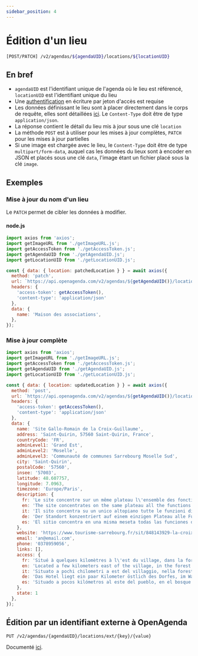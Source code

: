 ```yaml
---
sidebar_position: 4
---
```


# Édition d'un lieu

```bash
[POST/PATCH] /v2/agendas/${agendaUID}/locations/${locationUID}
```

## En bref
* `agendaUID` est l'identifiant unique de l'agenda où le lieu est référencé, `locationUID` est l'identifiant unique du lieu
* Une [authentification](/authentification) en écriture par jeton d'accès est requise
* Les données définissant le lieu sont à placer directement dans le corps de requête, elles sont détaillées [ici](/lieux/structure). Le `Content-Type` doit être de type `application/json`.
* La réponse contient le détail du lieu mis à jour sous une clé `location`
* La méthode `POST` est à utiliser pour les mises à jour complètes, `PATCH` pour les mises à jour partielles
* Si une image est chargée avec le lieu, le `Content-Type` doit être de type `multipart/form-data`, auquel cas les données du lieux sont à encoder en JSON et placés sous une clé `data`, l'image étant un fichier placé sous la clé `image`.

## Exemples

### Mise à jour du nom d'un lieu

Le `PATCH` permet de cibler les données à modifier.

#### node.js
```js
import axios from 'axios';
import getImageURL from './getImageURL.js';
import getAccessToken from './getAccessToken.js';
import getAgendaUID from './getAgendaUID.js';
import getLocationUID from './getLocationUID.js';

const { data: { location: patchedLocation } } = await axios({
  method: 'patch',
  url: `https://api.openagenda.com/v2/agendas/${getAgendaUID()}/locations/${getLocationUID()}`,
  headers: {
    'access-token': getAccessToken(),
    'content-type': 'application/json'
  },
  data: {
    name: 'Maison des associations',
  },
});
```

### Mise à jour complète

```js
import axios from 'axios';
import getImageURL from './getImageURL.js';
import getAccessToken from './getAccessToken.js';
import getAgendaUID from './getAgendaUID.js';
import getLocationUID from './getLocationUID.js';

const { data: { location: updatedLocation } } = await axios({
  method: 'post',
  url: `https://api.openagenda.com/v2/agendas/${getAgendaUID()}/locations/${getLocationUID()}`,
  headers: {
    'access-token': getAccessToken(),
    'content-type': 'application/json'
  },
  data: {
    name: 'Site Gallo-Romain de la Croix-Guillaume',
    address: 'Saint-Quirin, 57560 Saint-Quirin, France',
    countryCode: 'FR',
    adminLevel1: 'Grand Est',
    adminLevel2: 'Moselle',
    adminLevel3: 'Communauté de communes Sarrebourg Moselle Sud',
    city: 'Saint-Quirin',
    postalCode: '57560',
    insee: '57003',
    latitude: 48.607757,
    longitude: 7.0963,
    timezone: 'Europe/Paris',
    description: {
      fr: 'Le site concentre sur un même plateau l\'ensemble des fonctions d\'un hameau antique : habitat, activités économiques, culte et nécropole. Il illustre l\'occupation des hauteurs vosgiennes à l\'époque gallo-romaine, du 1er au IIIe siècle après Jésus-Christ.',
      en: 'The site concentrates on the same plateau all the functions of an ancient hamlet: housing, economic activities, worship and necropolis. It illustrates the occupation of the Vosges heights during the Gallo-Roman period, from the 1st to the 3rd century AD.',
      it: 'Il sito concentra su un unico altopiano tutte le funzioni di un antico borgo: abitazione, attività economiche, culto e necropoli. Illustra l\'occupazione delle alture dei Vosgi in epoca gallo-romana, dal I al III secolo dopo Cristo.',
      de: 'Der Standort konzentriert auf einem einzigen Plateau alle Funktionen eines antiken Weilers: Wohnraum, wirtschaftliche Aktivitäten, Kult und Nekropole. Es veranschaulicht die Besetzung der Vogesen-Höhen in gallo-römischer Zeit, vom 1\\. bis zum 3\\. Jahrhundert nach Christus.',
      es: 'El sitio concentra en una misma meseta todas las funciones de un antiguo caserío: hábitat, actividades económicas, culto y necrópolis. Ilustra la ocupación de las alturas vosgiennes en la época galo-romana, del 1o al 3o siglo después de Cristo.'
    },
    website: 'https://www.tourisme-sarrebourg.fr/sit/848143929-la-croix-guillaume/',
    email: 'an@email.com',
    phone: '0378959056',
    links: [],
    access: {
      fr: 'Situé à quelques kilomètres à l\'est du village, dans la forêt domaniale de Saint-Quirin, le site est accessible en voiture (10 mn de marche), ou bien à pied (3/4 d\'heure de St-Quirin). A pied, au départ de la mairie, en direction du plan d\'eau, suivre le balisage "anneau jaune" (circulaire des 7 roses) jusqu’au carrefour de la "Croix Guillaume", puis le GR5 sur 200m. En voiture, direction Lettenbach, Abreschviller. Au col de "Deux-Croix", prendre la route des "4 chemins". Se garer à l\'entrée du chemin de la "Croix Guillaume" et suivre le balisage "anneau jaune" jusqu\'au carrefour de la Croix Guillaume" puis le GR5 sur 200m. Le site est fléché.',
      en: 'Located a few kilometers east of the village, in the forest of Saint-Quirin, the site is accessible by car (10 minutes walk), or on foot (3/4 hour from St-Quirin). On foot, starting from the town hall, in the direction of the lake, follow the "yellow ring" (circular with 7 roses) until the crossroads of the "Croix Guillaume", then the GR5 for 200m. By car, direction Lettenbach, Abreschviller. At the "Deux-Croix" pass, take the "4 paths" road. Park at the entrance of the path "Croix Guillaume" and follow the signs "yellow ring" until the crossroads of Croix Guillaume" then the GR5 on 200m. The site is signposted.',
      it: 'Situato a pochi chilometri a est del villaggio, nella foresta demaniale di Saint-Quirin, il sito è accessibile in auto (10 minuti a piedi) o a piedi (3/4 ora da St-Quirin). A piedi, dal municipio, in direzione del lago, seguire il cartello "anello giallo" (circolare delle 7 rose) fino all\'incrocio della "Croix Guillaume", poi il GR5 su 200m. In auto, direzione Lettenbach, Abreschviller. Al passo di "Deux-Croix", prendere la strada dei "4 sentieri". Parcheggiare all\'ingresso del percorso "Croix Guillaume" e seguire la segnaletica "anello giallo" fino al bivio della Croix Guillaume" poi il GR5 a 200m. Il sito è puntato.',
      de: 'Das Hotel liegt ein paar Kilometer östlich des Dorfes, im Wald von Saint-Quirin, der Standort ist mit dem Auto (10 Minuten zu Fuß) oder zu Fuß (3/4 Stunde von St-Quirin). Zu Fuß, vom Rathaus in Richtung Gewässer, folgen Sie der Beschilderung "gelber Ring" (Kreis von 7 Rosen) bis zur Kreuzung des "Croix Guillaume", dann GR5 auf 200m. Mit dem Auto in Richtung Lettenbach, Abreschviller. Am Col de "Deux-Croix" die Route der "4 Wege" nehmen. Parken am Eingang des Weges "Croix Guillaume" und folgen der Beschilderung "gelber Ring" bis zur Kreuzung von Croix Guillaume", dann GR5 auf 200m. Die Website ist markiert.',
      es: 'Situado a pocos kilómetros al este del pueblo, en el bosque de Saint-Quirin, el sitio es accesible en coche (10 minutos a pie), o a pie (3/4 hora de St-Quirin). A pie, desde el ayuntamiento, hacia el plan de agua, siga la señalización "anillo amarillo" (circular de 7 rosas) hasta el cruce de la "Croix Guillaume", luego el GR5 a 200 metros. En coche, dirección Lettenbach, Abreschviller. En el paso de "Deux-Croix", tomar la carretera de los "4 caminos". Aparcar en la entrada del camino de "Croix Guillaume" y seguir el letrero "anillo amarillo" hasta el cruce de la Croix Guillaume" y luego el GR5 a 200 metros. El sitio está marcado.'
    },
    state: 1
  },
});
```

## Édition par un identifiant externe à OpenAgenda

```bash
PUT /v2/agendas/{agendaUID}/locations/ext/{key}/{value}
```

Documenté [ici](/lieux/creation#création-par-un-identifiant-externe-à-openagenda).